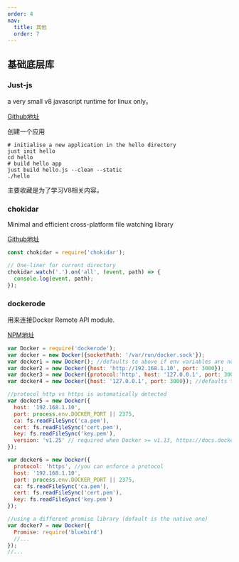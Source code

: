 ```yaml
---
order: 4
nav:
  title: 其他
  order: 7
---
```


## 基础底层库

### Just-js 

a very small v8 javascript runtime for linux only。

[Github地址](https://github.com/just-js/just)

创建一个应用
```
# initialise a new application in the hello directory
just init hello
cd hello
# build hello app
just build hello.js --clean --static
./hello
```

主要收藏是为了学习V8相关内容。

### chokidar

Minimal and efficient cross-platform file watching library

[Github地址](https://github.com/paulmillr/chokidar)

```javascript
const chokidar = require('chokidar');

// One-liner for current directory
chokidar.watch('.').on('all', (event, path) => {
  console.log(event, path);
});
```

### dockerode

用来连接Docker Remote API module.

[NPM地址](https://www.npmjs.com/package/dockerode)

```javascript
var Docker = require('dockerode');
var docker = new Docker({socketPath: '/var/run/docker.sock'});
var docker1 = new Docker(); //defaults to above if env variables are not used
var docker2 = new Docker({host: 'http://192.168.1.10', port: 3000});
var docker3 = new Docker({protocol:'http', host: '127.0.0.1', port: 3000});
var docker4 = new Docker({host: '127.0.0.1', port: 3000}); //defaults to http

//protocol http vs https is automatically detected
var docker5 = new Docker({
  host: '192.168.1.10',
  port: process.env.DOCKER_PORT || 2375,
  ca: fs.readFileSync('ca.pem'),
  cert: fs.readFileSync('cert.pem'),
  key: fs.readFileSync('key.pem'),
  version: 'v1.25' // required when Docker >= v1.13, https://docs.docker.com/engine/api/version-history/
});

var docker6 = new Docker({
  protocol: 'https', //you can enforce a protocol
  host: '192.168.1.10',
  port: process.env.DOCKER_PORT || 2375,
  ca: fs.readFileSync('ca.pem'),
  cert: fs.readFileSync('cert.pem'),
  key: fs.readFileSync('key.pem')
});

//using a different promise library (default is the native one)
var docker7 = new Docker({
  Promise: require('bluebird')
  //...
});
//...
```